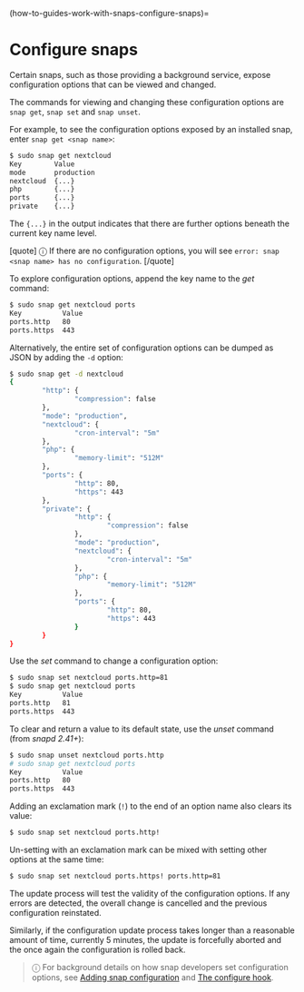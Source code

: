 (how-to-guides-work-with-snaps-configure-snaps)=
# Configure snaps

Certain snaps, such as those providing a background service, expose  configuration options that can be viewed and changed.

The commands for viewing and changing these configuration options are `snap get`, `snap set` and `snap unset`.

For example, to see the configuration options exposed by an installed snap, enter `snap get <snap name>`:

```bash
$ sudo snap get nextcloud
Key        Value
mode       production
nextcloud  {...}
php        {...}
ports      {...}
private    {...}
```

The `{...}` in the output indicates that there are further options beneath the current key name level.

[quote]
ⓘ  If there are no configuration options, you will see `error: snap <snap name> has no configuration`.
[/quote]

To explore configuration options, append the key name to the *get* command:

```bash
$ sudo snap get nextcloud ports
Key          Value
ports.http   80
ports.https  443
```

Alternatively, the entire set of configuration options can be dumped as JSON by adding the `-d` option:

```bash
$ sudo snap get -d nextcloud
{
        "http": {
                "compression": false
        },
        "mode": "production",
        "nextcloud": {
                "cron-interval": "5m"
        },
        "php": {
                "memory-limit": "512M"
        },
        "ports": {
                "http": 80,
                "https": 443
        },
        "private": {
                "http": {
                        "compression": false
                },
                "mode": "production",
                "nextcloud": {
                        "cron-interval": "5m"
                },
                "php": {
                        "memory-limit": "512M"
                },
                "ports": {
                        "http": 80,
                        "https": 443
                }
        }
}
```

Use the *set* command to change a configuration option:

```bash
$ sudo snap set nextcloud ports.http=81
$ sudo snap get nextcloud ports
Key          Value
ports.http   81
ports.https  443
```

To clear and return a value to its default state, use the *unset* command  (from _snapd 2.41+_):
```bash
$ sudo snap unset nextcloud ports.http
# sudo snap get nextcloud ports
Key          Value
ports.http   80
ports.https  443
```

Adding an exclamation mark (`!`) to the end of an option name  also clears its value:
```bash
$ sudo snap set nextcloud ports.http!
```

Un-setting with an exclamation mark can be mixed with setting other options at the same time:
```bash
$ sudo snap set nextcloud ports.https! ports.http=81
```

The update process will test the validity of the configuration options. If any errors are detected, the overall change is cancelled and the previous configuration reinstated.

Similarly, if the configuration update process takes longer than a reasonable amount of time, currently 5 minutes, the update is forcefully aborted and the once again the configuration is rolled back.



> ⓘ  For background details on how snap developers set configuration options, see [Adding snap configuration](/) and [The configure hook](/t/supported-snap-hooks/3795#heading--the-configure-hook).

